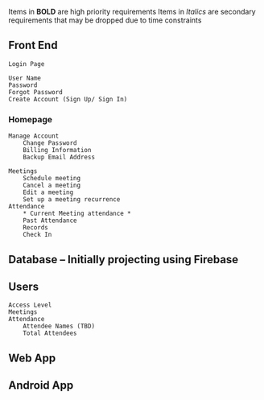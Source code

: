 Items in **BOLD** are high priority requirements
Items in *Italics* are secondary requirements that may be dropped due to time constraints

## Front End
	Login Page

	User Name
	Password
	Forgot Password 
	Create Account (Sign Up/ Sign In)
### Homepage
	Manage Account
		Change Password
		Billing Information
		Backup Email Address
		
	Meetings
		Schedule meeting
		Cancel a meeting
		Edit a meeting
		Set up a meeting recurrence
	Attendance
		* Current Meeting attendance *
		Past Attendance
		Records
		Check In
		
	
	
	
## Database – Initially projecting using Firebase
	
## Users
	Access Level
	Meetings
	Attendance
		Attendee Names (TBD)
		Total Attendees

		
	
## Web App
## Android App

